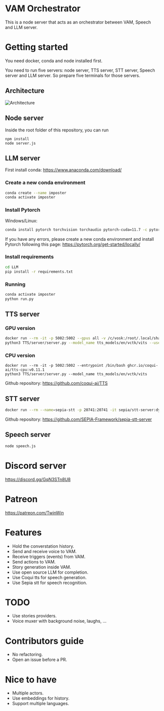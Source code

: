 
# VAM Orchestrator

This is a node server that acts as an orchestrator between VAM, Speech and LLM server.


# Getting started

You need docker, conda and node installed first.

You need to run five servers: node server, TTS server, STT server, Speech server and LLM server. So prepare five terminals for those servers.

## Architecture

![Architecture](https://user-images.githubusercontent.com/125187079/236630803-6cd90873-734e-4bea-926b-98e117481c67.png)

## Node server

Inside the root folder of this repository, you can run
```
npm install
node server.js
```

## LLM server

First install conda: https://www.anaconda.com/download/

### Create a new conda environment

```bash
conda create --name imposter
conda activate imposter
```

### Install Pytorch

Windows/Linux:

```bash
conda install pytorch torchvision torchaudio pytorch-cuda=11.7 -c pytorch -c nvidia
```

If you have any errors, please create a new conda environment and install Pytorch following this page: https://pytorch.org/get-started/locally/


### Install requirements

```bash
cd LLM
pip install -r requirements.txt
```

### Running

```bash
conda activate imposter
python run.py
```

## TTS server

### GPU version
```bash
docker run --rm -it -p 5002:5002 --gpus all -v /c/vosk:/root/.local/share/ --entrypoint /bin/bash ghcr.io/coqui-ai/tts:v0.11.1
python3 TTS/server/server.py --model_name tts_models/en/vctk/vits --use_cuda true
```

### CPU version
``` 
docker run --rm -it -p 5002:5002 --entrypoint /bin/bash ghcr.io/coqui-ai/tts-cpu:v0.11.1
python3 TTS/server/server.py --model_name tts_models/en/vctk/vits
```


Github repository: https://github.com/coqui-ai/TTS

## STT server
```bash
docker run --rm --name=sepia-stt -p 20741:20741 -it sepia/stt-server:dynamic_v1.0.0_amd64
```
Github repository: https://github.com/SEPIA-Framework/sepia-stt-server

## Speech server
```bash
node speech.js
```

# Discord server
https://discord.gg/GqN3STn8U8

# Patreon
https://patreon.com/TwinWin

# Features
- Hold the converstation history.
- Send and receive voice to VAM.
- Receive triggers (events) from VAM.
- Send actions to VAM.
- Story generation inside VAM.
- Use open source LLM for completion.
- Use Coqui tts for speech generation.
- Use Sepia stt for speech recognition.

# TODO
- Use stories providers.
- Voice muxer with background noise, laughs, ...

# Contributors guide
- No refactoring.
- Open an issue before a PR.

# Nice to have
- Multiple actors.
- Use embeddings for history.
- Support multiple languages.

